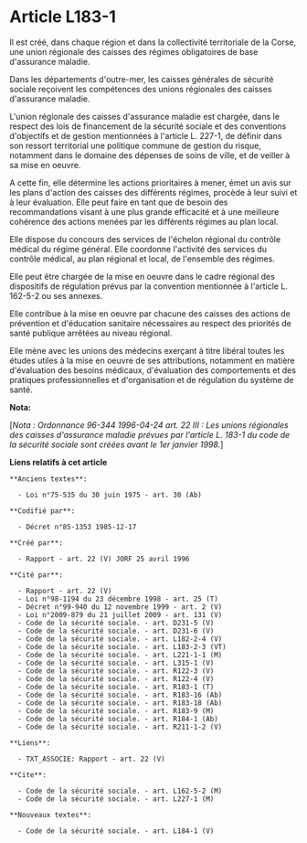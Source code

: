 # Article L183-1

Il est créé, dans chaque région et dans la collectivité territoriale de la Corse, une union régionale des caisses des régimes
obligatoires de base d'assurance maladie.

Dans les départements d'outre-mer, les caisses générales de sécurité sociale reçoivent les compétences des unions régionales
des caisses d'assurance maladie.

L'union régionale des caisses d'assurance maladie est chargée, dans le respect des lois de financement de la sécurité sociale
et des conventions d'objectifs et de gestion mentionnées à l'article L. 227-1, de définir dans son ressort territorial une
politique commune de gestion du risque, notamment dans le domaine des dépenses de soins de ville, et de veiller à sa mise en
oeuvre.

A cette fin, elle détermine les actions prioritaires à mener, émet un avis sur les plans d'action des caisses des différents
régimes, procède à leur suivi et à leur évaluation. Elle peut faire en tant que de besoin des recommandations visant à une
plus grande efficacité et à une meilleure cohérence des actions menées par les différents régimes au plan local.

Elle dispose du concours des services de l'échelon régional du contrôle médical du régime général. Elle coordonne l'activité
des services du contrôle médical, au plan régional et local, de l'ensemble des régimes.

Elle peut être chargée de la mise en oeuvre dans le cadre régional des dispositifs de régulation prévus par la convention
mentionnée à l'article L. 162-5-2 ou ses annexes.

Elle contribue à la mise en oeuvre par chacune des caisses des actions de prévention et d'éducation sanitaire nécessaires au
respect des priorités de santé publique arrêtées au niveau régional.

Elle mène avec les unions des médecins exerçant à titre libéral toutes les études utiles à la mise en oeuvre de ses
attributions, notamment en matière d'évaluation des besoins médicaux, d'évaluation des comportements et des pratiques
professionnelles et d'organisation et de régulation du système de santé.

**Nota:**

[*Nota : Ordonnance 96-344 1996-04-24 art. 22 III : Les unions régionales des caisses d'assurance maladie prévues par
l'article L. 183-1 du code de la sécurité sociale sont créées avant le 1er janvier 1998.*]

**Liens relatifs à cet article**

	**Anciens textes**:

	  - Loi n°75-535 du 30 juin 1975 - art. 30 (Ab)

	**Codifié par**:

	  - Décret n°85-1353 1985-12-17

	**Créé par**:

	  - Rapport - art. 22 (V) JORF 25 avril 1996

	**Cité par**:

	  - Rapport - art. 22 (V)
	  - Loi n°98-1194 du 23 décembre 1998 - art. 25 (T)
	  - Décret n°99-940 du 12 novembre 1999 - art. 2 (V)
	  - Loi n°2009-879 du 21 juillet 2009 - art. 131 (V)
	  - Code de la sécurité sociale. - art. D231-5 (V)
	  - Code de la sécurité sociale. - art. D231-6 (V)
	  - Code de la sécurité sociale. - art. L182-2-4 (V)
	  - Code de la sécurité sociale. - art. L183-2-3 (VT)
	  - Code de la sécurité sociale. - art. L221-1-1 (M)
	  - Code de la sécurité sociale. - art. L315-1 (V)
	  - Code de la sécurité sociale. - art. R122-3 (V)
	  - Code de la sécurité sociale. - art. R122-4 (V)
	  - Code de la sécurité sociale. - art. R183-1 (T)
	  - Code de la sécurité sociale. - art. R183-16 (Ab)
	  - Code de la sécurité sociale. - art. R183-18 (Ab)
	  - Code de la sécurité sociale. - art. R183-9 (M)
	  - Code de la sécurité sociale. - art. R184-1 (Ab)
	  - Code de la sécurité sociale. - art. R211-1-2 (V)

	**Liens**:

	  - TXT_ASSOCIE: Rapport - art. 22 (V)

	**Cite**:

	  - Code de la sécurité sociale. - art. L162-5-2 (M)
	  - Code de la sécurité sociale. - art. L227-1 (M)

	**Nouveaux textes**:

	  - Code de la sécurité sociale. - art. L184-1 (V)
